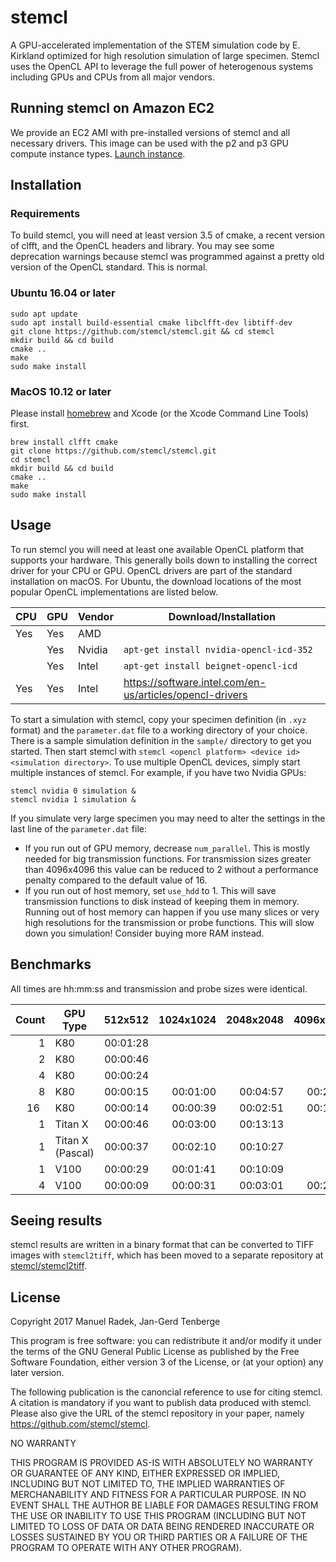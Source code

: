 # stemcl
A GPU-accelerated implementation of the STEM simulation code by E. Kirkland optimized for high resolution simulation of large specimen. Stemcl uses the OpenCL API to leverage the full power of heterogenous systems including GPUs and CPUs from all major vendors.

## Running stemcl on Amazon EC2
We provide an EC2 AMI with pre-installed versions of stemcl and all necessary drivers. This image can be used with the p2 and p3 GPU compute instance types. [Launch instance](https://console.aws.amazon.com/ec2/v2/home?region=us-east-1#LaunchInstanceWizard:ami=ami-16993a6c).

## Installation

### Requirements
To build stemcl, you will need at least version 3.5 of cmake, a recent version of clfft, and the OpenCL headers and library. You may see some deprecation warnings because stemcl was programmed against a pretty old version of the OpenCL standard. This is normal.

### Ubuntu 16.04 or later
```
sudo apt update
sudo apt install build-essential cmake libclfft-dev libtiff-dev
git clone https://github.com/stemcl/stemcl.git && cd stemcl
mkdir build && cd build
cmake ..
make
sudo make install
```

### MacOS 10.12 or later
Please install [homebrew](https://brew.sh) and Xcode (or the Xcode Command Line Tools) first.

```
brew install clfft cmake
git clone https://github.com/stemcl/stemcl.git
cd stemcl
mkdir build && cd build
cmake ..
make
sudo make install
```

## Usage
To run stemcl you will need at least one available OpenCL platform that supports your hardware. This generally boils down to installing the correct driver for your CPU or GPU. OpenCL drivers are part of the standard installation on macOS. For Ubuntu, the download locations of the most popular OpenCL implementations are listed below.

| CPU | GPU | Vendor | Download/Installation |
|-----|-----|--------|-----------------------|
| Yes | Yes | AMD    | |
|     | Yes | Nvidia | `apt-get install nvidia-opencl-icd-352` |
|     | Yes | Intel  | `apt-get install beignet-opencl-icd`
| Yes | Yes | Intel  | https://software.intel.com/en-us/articles/opencl-drivers

To start a simulation with stemcl, copy your specimen definition (in `.xyz` format) and the `parameter.dat` file to a working directory of your choice. There is a sample simulation definition in the `sample/` directory to get you started. Then start stemcl with `stemcl <opencl platform> <device id> <simulation directory>`. To use multiple OpenCL devices, simply start multiple instances of stemcl. For example, if you have two Nvidia GPUs:

```
stemcl nvidia 0 simulation &
stemcl nvidia 1 simulation &
```

If you simulate very large specimen you may need to alter the settings in the last line of the `parameter.dat` file:

- If you run out of GPU memory, decrease `num_parallel`. This is mostly needed for big transmission functions. For transmission sizes greater than 4096x4096 this value can be reduced to 2 without a performance penalty compared to the default value of 16.
- If you run out of host memory, set `use_hdd` to 1. This will save transmission functions to disk instead of keeping them in memory. Running out of host memory can happen if you use many slices or very high resolutions for the transmission or probe functions. This will slow down you simulation! Consider buying more RAM instead.

## Benchmarks
All times are hh:mm:ss and transmission and probe sizes were identical.

|Count | GPU Type | 512x512  |1024x1024 |2048x2048 |4096x4096 |8192x8192  |16384x16384  |
|-----:|----------|---------:|---------:|---------:|---------:|----------:|------------:|
|1     | K80      | 00:01:28 |          |          |          |           |
|2     | K80      | 00:00:46 |          |          |          |           |
|4     | K80      | 00:00:24 |          |          |          |           |
|8     | K80      | 00:00:15 | 00:01:00 | 00:04:57 | 00:27:20 | 02:21:17  | 13:02:42
|16    | K80      | 00:00:14 | 00:00:39 | 00:02:51 | 00:14:33 |           | 
|1     | Titan X  | 00:00:46 | 00:03:00 | 00:13:13 |          |           |
|1     | Titan X (Pascal) | 00:00:37 | 00:02:10 | 00:10:27 |          |           |
|1     | V100     | 00:00:29 | 00:01:41 | 00:10:09 |          |           |
|4     | V100     | 00:00:09 | 00:00:31 | 00:03:01 | 00:21:57 |           |

## Seeing results
stemcl results are written in a binary format that can be converted to TIFF images with `stemcl2tiff`, which has been moved to a separate repository at [stemcl/stemcl2tiff](https://github.com/stemcl/stemcl2tiff).

## License
Copyright 2017 Manuel Radek, Jan-Gerd Tenberge


This program is free software: you can redistribute it and/or modify 
it under the terms of the GNU General Public License as published by
the Free Software Foundation, either version 3 of the License, or
(at your option) any later version.

The following publication is the canoncial reference to use for citing stemcl. A citation is mandatory if you want to publish data produced with stemcl. 
Please also give the URL of the stemcl repository in your paper, namely https://github.com/stemcl/stemcl.


NO WARRANTY 

THIS PROGRAM IS PROVIDED AS-IS WITH ABSOLUTELY NO WARRANTY
OR GUARANTEE OF ANY KIND, EITHER EXPRESSED OR IMPLIED,
INCLUDING BUT NOT LIMITED TO, THE IMPLIED WARRANTIES OF
MERCHANABILITY AND FITNESS FOR A PARTICULAR PURPOSE.
IN NO EVENT SHALL THE AUTHOR BE LIABLE
FOR DAMAGES RESULTING FROM THE USE OR INABILITY TO USE THIS
PROGRAM (INCLUDING BUT NOT LIMITED TO LOSS OF DATA OR DATA
BEING RENDERED INACCURATE OR LOSSES SUSTAINED BY YOU OR
THIRD PARTIES OR A FAILURE OF THE PROGRAM TO OPERATE WITH
ANY OTHER PROGRAM). 



